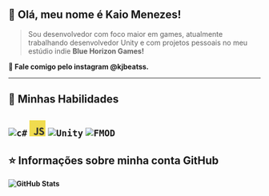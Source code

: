 ## 💜 Olá, meu nome é <strong>Kaio Menezes!</strong>

> Sou desenvolvedor com foco maior em games, atualmente trabalhando desenvolvedor Unity e com projetos pessoais no meu estúdio indie <strong>Blue Horizon Games<strong>!

💬 Fale comigo pelo instagram @kjbeatss.

----

## 🚀 Minhas Habilidades

<code><img height="32" src="https://static-00.iconduck.com/assets.00/c-sharp-c-icon-1822x2048-wuf3ijab.png" alt="c#"/></code>
<code><img height="32" src="https://raw.githubusercontent.com/github/explore/80688e429a7d4ef2fca1e82350fe8e3517d3494d/topics/javascript/javascript.png" alt="Javascript"/></code>
<code><img height="32" src="https://i.redd.it/tu3gt6ysfxq71.png" alt="Unity"/></code>
<code><img height="32" src="https://global.discourse-cdn.com/standard10/uploads/fmod/optimized/2X/1/17241fbb95f21b768badfee156c593b0ed2bc5ed_2_1024x574.png" alt="FMOD"/></code>
---

## ⭐ Informações sobre minha conta GitHub
![GitHub Stats](https://github-readme-stats.vercel.app/api?username=pmarcelojr&show_icons=true)
